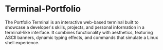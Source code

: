 # Terminal-Portfolio
The Portfolio Terminal is an interactive web-based terminal built to showcase a developer's skills, projects, and personal information in a terminal-like interface. It combines functionality with aesthetics, featuring ASCII banners, dynamic typing effects, and commands that simulate a Linux shell experience.
